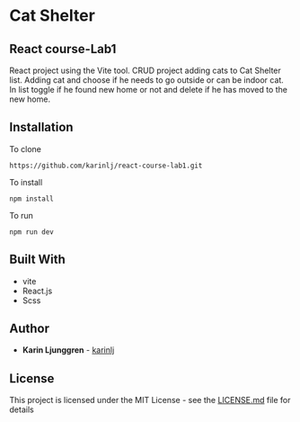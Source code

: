 # Cat Shelter

## React course-Lab1

React project using the Vite tool.
CRUD project adding cats to Cat Shelter list.
Adding cat and choose if he needs to go outside or can be indoor cat.
In list toggle if he found new home or not and delete if he has moved to the new home.

## Installation

To clone

`https://github.com/karinlj/react-course-lab1.git`

To install

`npm install`

To run

`npm run dev`

## Built With

- vite
- React.js
- Scss

## Author

- **Karin Ljunggren** - [karinlj](https://github.com/karinlj)

## License

This project is licensed under the MIT License - see the [LICENSE.md](LICENSE.md) file for details
